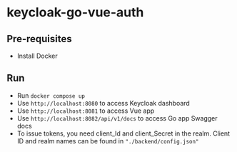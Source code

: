 # keycloak-go-vue-auth

## Pre-requisites
- Install Docker

## Run 
- Run `docker compose up`
- Use `http://localhost:8080` to access Keycloak dashboard
- Use `http://localhost:8081` to access Vue app
- Use `http://localhost:8082/api/v1/docs` to access Go app Swagger docs
- To issue tokens, you need client_Id and client_Secret in the realm. Client ID and realm names can be found in `"./backend/config.json"`
